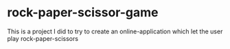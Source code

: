 # rock-paper-scissor-game
This is a project I did to try to create an online-application which let the user play rock-paper-scissors